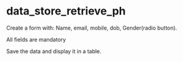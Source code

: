 # data_store_retrieve_ph

Create a form with: Name, email, mobile, dob, Gender(radio button).

All fields are mandatory

Save the data and display it in a table.
